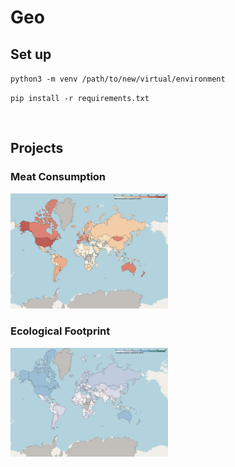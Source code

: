 # Geo

## Set up
`python3 -m venv /path/to/new/virtual/environment`

`pip install -r requirements.txt`

<br>

## Projects

### Meat Consumption

<img src="MeatConsumption/MeatConsumption.png" width="50%" height="50%" />

### Ecological Footprint

<img src="EcologicalFootprint/EcologicalFootprint.png" width="50%" height="50%" />
